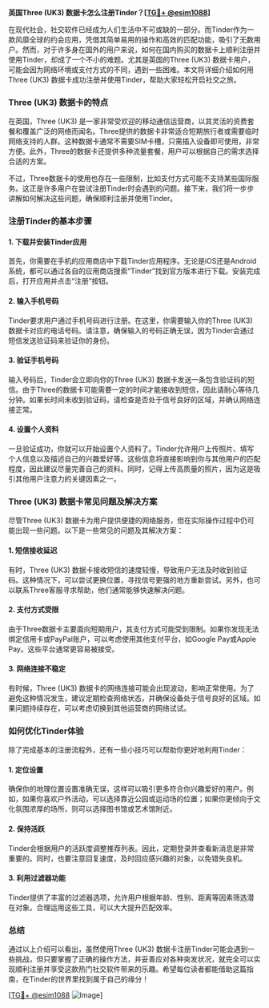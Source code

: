 **英国Three (UK3) 数据卡怎么注册Tinder？[[TG💪+ @esim1088](https://t.me/s/esim1088)]**

在现代社会，社交软件已经成为人们生活中不可或缺的一部分。而Tinder作为一款风靡全球的约会应用，凭借其简单易用的操作和高效的匹配功能，吸引了无数用户。然而，对于许多身在国外的用户来说，如何在国内购买的数据卡上顺利注册并使用Tinder，却成了一个不小的难题。尤其是英国的Three (UK3) 数据卡用户，可能会因为网络环境或支付方式的不同，遇到一些困难。本文将详细介绍如何用Three (UK3) 数据卡成功注册并使用Tinder，帮助大家轻松开启社交之旅。

### Three (UK3) 数据卡的特点

在英国，Three (UK3) 是一家非常受欢迎的移动通信运营商，以其灵活的资费套餐和覆盖广泛的网络而闻名。Three提供的数据卡非常适合短期旅行者或需要临时网络支持的人群。这种数据卡通常不需要SIM卡槽，只需插入设备即可使用，非常方便。此外，Three的数据卡还提供多种流量套餐，用户可以根据自己的需求选择合适的方案。

不过，Three数据卡的使用也存在一些限制，比如支付方式可能不支持某些国际服务。这正是许多用户在尝试注册Tinder时会遇到的问题。接下来，我们将一步步讲解如何解决这些问题，确保顺利注册并使用Tinder。

### 注册Tinder的基本步骤

#### 1. 下载并安装Tinder应用

首先，你需要在手机的应用商店中下载Tinder应用程序。无论是iOS还是Android系统，都可以通过各自的应用商店搜索“Tinder”找到官方版本进行下载。安装完成后，打开应用并点击“注册”按钮。

#### 2. 输入手机号码

Tinder要求用户通过手机号码进行注册。在这里，你需要输入你的Three (UK3) 数据卡对应的电话号码。请注意，确保输入的号码正确无误，因为Tinder会通过短信发送验证码来验证你的身份。

#### 3. 验证手机号码

输入号码后，Tinder会立即向你的Three (UK3) 数据卡发送一条包含验证码的短信。由于Three的数据卡可能需要一定的时间才能接收到短信，因此请耐心等待几分钟。如果长时间未收到验证码，请检查是否处于信号良好的区域，并确认网络连接正常。

#### 4. 设置个人资料

一旦验证成功，你就可以开始设置个人资料了。Tinder允许用户上传照片、填写个人信息以及描述自己的兴趣爱好等。这些信息将直接影响到你与其他用户的匹配程度，因此建议尽量完善自己的资料。同时，记得上传高质量的照片，因为这是吸引其他用户注意力的关键因素之一。

### Three (UK3) 数据卡常见问题及解决方案

尽管Three (UK3) 数据卡为用户提供便捷的网络服务，但在实际操作过程中仍可能出现一些问题。以下是一些常见的问题及其解决方案：

#### 1. 短信接收延迟

有时，Three (UK3) 数据卡接收短信的速度较慢，导致用户无法及时收到验证码。这种情况下，可以尝试更换位置，寻找信号更强的地方重新尝试。另外，也可以联系Three客服寻求帮助，他们通常能够快速解决问题。

#### 2. 支付方式受限

由于Three数据卡主要面向短期用户，其支付方式可能受到限制。如果你发现无法绑定信用卡或PayPal账户，可以考虑使用其他支付平台，如Google Pay或Apple Pay。这些平台通常更容易被接受。

#### 3. 网络连接不稳定

有时候，Three (UK3) 数据卡的网络连接可能会出现波动，影响正常使用。为了避免这种情况发生，建议定期检查网络状态，并确保设备处于信号良好的区域。如果问题持续存在，可以考虑切换到其他运营商的网络试试。

### 如何优化Tinder体验

除了完成基本的注册流程外，还有一些小技巧可以帮助你更好地利用Tinder：

#### 1. 定位设置

确保你的地理位置设置准确无误，这样可以吸引更多符合你兴趣爱好的用户。例如，如果你喜欢户外活动，可以选择靠近公园或运动场的位置；如果你更倾向于文化氛围浓厚的场所，则可以选择图书馆或艺术馆附近。

#### 2. 保持活跃

Tinder会根据用户的活跃度调整推荐列表。因此，定期登录并查看新消息是非常重要的。同时，也要注意回复速度，及时回应感兴趣的对象，以免错失良机。

#### 3. 利用过滤器功能

Tinder提供了丰富的过滤器选项，允许用户根据年龄、性别、距离等因素筛选潜在对象。合理运用这些工具，可以大大提升匹配效率。

### 总结

通过以上介绍可以看出，虽然使用Three (UK3) 数据卡注册Tinder可能会遇到一些挑战，但只要掌握了正确的操作方法，并妥善应对各种突发状况，就完全可以实现顺利注册并享受这款热门社交软件带来的乐趣。希望每位读者都能借助这篇指南，在Tinder的世界里找到属于自己的缘分！

[[TG💪+ @esim1088](https://t.me/s/esim1088) ![Image](https://i.postimg.cc/4NQfJmqS/Snipaste-2025-05-13-00-14-12.png)]